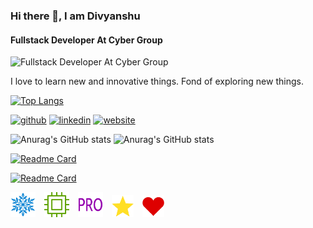 ### Hi there 👋, I am Divyanshu
#### Fullstack Developer At Cyber Group
![Fullstack Developer At Cyber Group](https://pbs.twimg.com/profile_images/1317146823614636034/kmqfXDkP_400x400.jpg)

I love to learn new and innovative things. Fond of exploring new things.

[![Top Langs](https://github-readme-stats.vercel.app/api/top-langs/?username=thealoneshadow)](https://github.com/anuraghazra/github-readme-stats)



[<img src='https://cdn.jsdelivr.net/npm/simple-icons@3.0.1/icons/github.svg' alt='github' height='40'>](https://github.com/https://github.com/thealoneshadow)  [<img src='https://cdn.jsdelivr.net/npm/simple-icons@3.0.1/icons/linkedin.svg' alt='linkedin' height='40'>](https://www.linkedin.com/in/https://www.linkedin.com/in/divyanshu-goyal-934705182//)  [<img src='https://cdn.jsdelivr.net/npm/simple-icons@3.0.1/icons/icloud.svg' alt='website' height='40'>](http://aloneshadow.me)  



![Anurag's GitHub stats](https://github-readme-stats.vercel.app/api?username=thealoneshadow&hide=contribs,prs)
![Anurag's GitHub stats](https://github-readme-stats.vercel.app/api?username=thealoneshadow&count_private=true)

[![Readme Card](https://github-readme-stats.vercel.app/api/pin/?username=thealoneshadow&repo=Harry-Potter-cloak-in-python)](https://github.com/thealoneshadow/Harry-Potter-cloak-in-python)

[![Readme Card](https://github-readme-stats.vercel.app/api/pin/?username=thealoneshadow&repo=netflix-clone)](https://github.com/thealoneshadow/netflix-clone)


<a href='https://archiveprogram.github.com/'><img src='https://raw.githubusercontent.com/acervenky/animated-github-badges/master/assets/acbadge.gif' width='40' height='40'></a> <a href='https://docs.github.com/en/developers'><img src='https://raw.githubusercontent.com/acervenky/animated-github-badges/master/assets/devbadge.gif' width='40' height='40'></a> <a href='https://github.com/pricing'><img src='https://raw.githubusercontent.com/acervenky/animated-github-badges/master/assets/pro.gif' width='40' height='40'></a> <a href='https://stars.github.com/'><img src='https://raw.githubusercontent.com/acervenky/animated-github-badges/master/assets/starbadge.gif' width='35' height='35'></a> <a href='https://docs.github.com/en/github/supporting-the-open-source-community-with-github-sponsors'><img src='https://raw.githubusercontent.com/acervenky/animated-github-badges/master/assets/sponsorbadge.gif' width='35' height='35'></a> 



